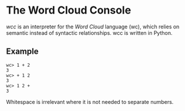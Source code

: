 # The Word Cloud Console

_wcc_ is an interpreter for the _Word Cloud_ language (wc), which relies on semantic instead of syntactic relationships.
wcc is written in Python.

## Example

```
wc> 1 + 2
3
wc> + 1 2
3
wc> 1 2 +
3
```

Whitespace is irrelevant where it is not needed to separate numbers.